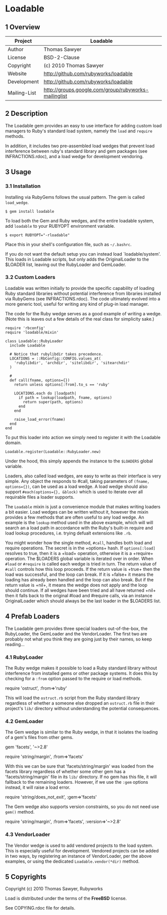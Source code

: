 # Loadable

## 1 Overview

| Project      | Loadable                                                 |
|--------------|----------------------------------------------------------|
| Author       | Thomas Sawyer                                            |
| License      | BSD-2-Clause                                             |
| Copyright    | (c) 2010 Thomas Sawyer                                   |
| Website      | http://github.com/rubyworks/loadable                     |
| Development  | http://github.com/rubyworks/loadable                     |
| Mailing-List | http://groups.google.com/group/rubyworks-mailinglist     |


## 2 Description

The Loadable gem provides an easy to use interface for adding custom
load managers to Ruby's standard load system, namely the `load` 
and `require` methods.

In addition, it includes two pre-assembled load wedges that prevent 
load interference between ruby's standard library and gem packages
(see INFRACTIONS.rdoc), and a load wedge for development vendoring.


## 3 Usage

### 3.1 Installation

Installing via RubyGems follows the usual pattern. The gem is called
`load_wedge`.

    $ gem install loadable

To load both the Gem and Ruby wedges, and the entire loadable system,
add `loadable` to your RUBYOPT environment variable.

    $ export RUBYOPT="-rloadable"

Place this in your shell's configuration file, such as `~/.bashrc`.

If you do not want the default setup you can instead load `loadable/system'.
This loads in Loadable scripts, but only adds the OriginalLoader to the
$LOADER list, leaving out the RubyLoader and GemLoader.

### 3.2 Custom Loaders

Loadable was written initially to provide the specific capability of loading
Ruby standard libraries without potential interference from libraries
installed via RubyGems (see INFRACTIONS.rdoc). The code ultimately evolved
into a more generic tool, useful for writing any kind of plug-in load
manager. 

The code for the Ruby wedge serves as a good example of writing a wedge.
(Note this is leaves out a few details of the real class for simplicity sake.)

    require 'rbconfig'
    require 'loadable/mixin'

    class Loadable::RubyLoader
      include Loadable

      # Notice that rubylibdir takes precedence.
      LOCATIONS = ::RbConfig::CONFIG.values_at(
        'rubylibdir', 'archdir', 'sitelibdir', 'sitearchdir'
      )

      #
      def call(fname, options={})
        return unless options[:from].to_s == 'ruby'

        LOCATIONS.each do |loadpath|
          if path = lookup(loadpath, fname, options)
            return super(path, options)
          end
        end

        raise_load_error(fname)
      end
    end

To put this loader into action we simply need to register it with the Loadable 
domain.

    Loadable.register(Loadable::RubyLoader.new)

Under the hood, this simply appends the instance to the `$LOADERS` global variable.

Loaders, also called load wedges, are easy to write as their interface is very
simple. Any object the responds to #call, taking parameters of 
<code>(fname, options={})</code>, can be used as a load wedge. A load wedge
should also support `#each(options={}, &block)` which is used to iterate over
all requirable files a loader supports.

The `Loadable` mixin is just a convenience module that makes writing loaders
a bit easier. Load wedges can be written without it, however the mixin
provides a few methods that are often useful to any load wedge. An example is
the `lookup` method used in the above example, which will will search an
a load path in accordance with the Ruby's built-in require and load lookup
procedures, i.e. trying defualt extensions like `.rb`.

You might wonder how the single method, `#call`, handles both load and require
operations. The secret is in the +options+ hash. If <code>options[:load]</code>
resolves to true, then it is a +load+ operation, otherwise it is a +require+
operation. The $LOADERS global variable is iterated over in order.
When `#load` or `#require` is called each wedge is tried in turn. The return
value of `#call` controls how this loop proceeds. If the return value is +true+
then the load was successful, and the loop can break. If it is +false+ it means
the loading has already been handled and the loop can also break. But if the
return value is +nil+, it means the wedge does not apply and the loop should
continue. If all wedges have been tried and all have returned +nil+ then it
falls back to the original #load and #require calls, via an instance
OriginalLoader which should always be the last loader in the $LOADERS list.


## 4 Prefab Loaders

The Loadable gem provides three special loaders out-of-the-box, the RubyLoader,
the GemLoader and the VendorLoader. The first two are probably not what you
think they are going just by their names, so keep reading...

### 4.1 RubyLoader

The Ruby wedge makes it possible to load a Ruby standard library without
interference from installed gems or other package systems. It does this by 
checking for a `:from` option passed to the require or load methods.

  require 'ostruct', :from=>'ruby'

This will load the `ostruct.rb` script from the Ruby standard library regardless
of whether a someone else dropped an `ostruct.rb` file in their project's `lib/`
directory without understanding the potential consequences.

### 4.2 GemLoader

The Gem wedge is similar to the Ruby wedge, in that it isolates the loading
of a gem's files from other gems.

  gem 'facets', '~>2.8'

  require 'string/margin', :from=>'facets'

With this we can be sure that 'facets/string/margin' was loaded from the facets
library regardless of whether some other gem has a 'facets/string/margin' file
in its `lib/` directory. If no gem has this file, it will fallback to the 
remaining loaders. However, if we use the `:gem` options instead, it will 
raise a load error.

  require 'string/does_not_exit', :gem=>'facets'

The Gem wedge also supports version constraints, so you do not need use 
`gem()` method.

  require 'string/margin', :from=>'facets', :version=>'~>2.8'

### 4.3 VendorLoader

The Vendor wedge is used to add vendored projects to the load system.
This is especially useful for development. Vendored projects can be added
in two ways, by registering an instance of VendorLoader, per the above examples,
or using the dedicated `Loadable.vendor(*dir)` method.


## 5 Copyrights

Copyright (c) 2010 Thomas Sawyer, Rubyworks

Load is distributed under the terms of the **FreeBSD** license.

See COPYING.rdoc file for details.

